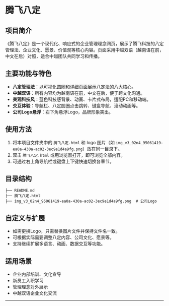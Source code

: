 # 腾飞八定

## 项目简介

《腾飞八定》是一个现代化、响应式的企业管理理念网页，展示了腾飞科技的八定管理法、企业文化、愿景、价值观等核心内容。页面采用中越双语（越南语在前，中文在后）对照，适合中越团队共同学习和传播。

## 主要功能与特色

- **八定管理法**：以可视化圆圈和详细页面展示八定法的八大核心。
- **中越双语**：所有内容均为越南语在前，中文在后，便于跨文化沟通。
- **美观科技风**：蓝色科技感背景、动画、卡片式布局，适配PC和移动端。
- **交互体验**：导航栏、八定圆圈点击跳转、键盘导航、滚动动画等。
- **公司Logo悬浮**：右下角悬浮Logo，品牌形象突出。

## 使用方法

1. 将本项目文件夹中的 `腾飞八定.html` 和 logo 图片（如 `img_v3_02n4_95061419-ea0a-430a-ac02-3ec9e1d4a9fg.png`）放在同一目录下。
2. 双击 `腾飞八定.html` 或用浏览器打开，即可浏览全部内容。
3. 可通过右上角导航栏或键盘上下键快速切换各章节。

## 目录结构

```
├── README.md
├── 腾飞八定.html
├── img_v3_02n4_95061419-ea0a-430a-ac02-3ec9e1d4a9fg.png  # 公司Logo
```

## 自定义与扩展

- 如需更换Logo，只需替换图片文件并保持文件名一致。
- 可根据实际需要调整八定内容、公司文化、愿景等。
- 支持继续扩展多语言、动画、数据交互等功能。

## 适用场景

- 企业内部培训、文化宣导
- 新员工入职学习
- 管理理念对外展示
- 中越双语企业文化交流

---